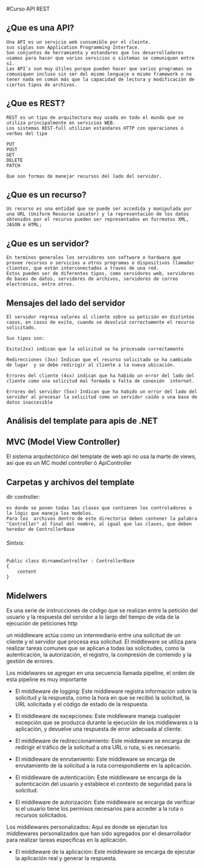 #Curso API REST


¿Que es una API?
--
    Una API es un servicio web cunsumible por el cleinte.
    sus siglas son Application Programming Interface. 
    Son conjuntos de herramienta y estandares que los desarrolladores usamos para hacer que varios servicios o sistemas se comuniquen entre sí.
    Las API´s son muy útiles porque pueden hacer que varios programas se comuniquen incluso sin ser del mismo lenguaje o mismo framework o no tener nada en común más que la capacidad de lectura y modificación de ciertos tipos de archivos. 
¿Que es REST?
--
    REST es un tipo de arquitectura muy usada en todo el mundo que se utiliza principalmente en servicios WEB.
    Los sistemas REST-full utilizan estandares HTTP con operaciones o verbos del tipo 
    
    PUT
    POST 
    GET 
    DELETE
    PATCH
    
    Que son formas de manejar recursos del lado del servidor.

¿Que es un recurso?
--

    Us recurso es una entidad que se puede ser accedida y manipulada por una URL (Uniform Resourse Locator) y la representación de los datos obtenidos por el recurso pueden ser representados en forrmatos XML, JASON o HTML;

¿Que es un servidor?
--

    En terminos generales los servidores son software o hardware que provee recursos o servicios a otros programas o dispositivos llamador clientes, que están interconectados a traves de una red. 
    Estos pueden ser de diferentes tipos, como servidores web, servidores de bases de datos, servidores de archivos, servidores de correo electrónico, entre otros. 


Mensajes del lado del servidor
--

    El servidor regresa valores al cliente sobre su petición en distintos casos, en casos de exito, cuando se devolvió correctamente el recurso solicitado. 

    Sus tipos son:

    Exito(2xx) indican que la solicitud se ha procesado correctamente
    
    Redirecciones (3xx) Indican que el recurso solicitado se ha cambiado de lugar  y se debe redirigir al cliente a la nueva ubicación.

    Errores del cliente (4xx) indican que ha habido un error del lado del cliente como una solicitud mal formada o falta de conexión  internet.

    Errores del servidor (5xx) Indican que ha habido un error del lado del servidor al procesar la solicitud como un servidor caído o una base de datos inaccesible



## Análisis del template para apis de .NET

MVC (Model View Controller)
--

El sistema arquitectónico del template de web api no usa la marte de views, así que es un MC model controller ó ApiController

Carpetas y archivos del template
--

dir controller:

    es donde se ponen todas las clases que contienen los controladores o la lógic que maneja los modelos.
    Para los  archivos dentro de este directorio deben contener la palabra "Controller" al final del nombre, al igual que las clases, que deben heredar de ControllerBase

###### Sintxis:

    Public class dirnameController : ControllerBase
    {
        content 
    }

Midelwers
--

Es una serie de instrucciones de código que se realizan entre la petición del usuario y la respuesta del servidor a lo largo del tiempo de vida de la ejecución de peticiones http

un middleware actúa como un intermediario entre una solicitud de un cliente y el servidor que procesa esa solicitud. El middleware se utiliza para realizar tareas comunes que se aplican a todas las solicitudes, como la autenticación, la autorización, el registro, la compresión de contenido y la gestión de errores.

Los midelwares se agregan en una secuencia llamada pipeline, el orden de esta pipeline es muy importante 

* El middleware de logging: Este middleware registra información sobre la solicitud y la respuesta, como la hora en que se recibió la solicitud, la URL solicitada y el código de estado de la respuesta.

* El middleware de excepciones: Este middleware maneja cualquier excepción que se produzca durante la ejecución de los middlewares o la aplicación, y devuelve una respuesta de error adecuada al cliente.

* El middleware de redireccionamiento: Este middleware se encarga de redirigir el tráfico de la solicitud a otra URL o ruta, si es necesario.

* El middleware de enrutamiento: Este middleware se encarga de enrutamiento de la solicitud a la ruta correspondiente en la aplicación.

* El middleware de autenticación: Este middleware se encarga de la autenticación del usuario y establece el contexto de seguridad para la solicitud.

* El middleware de autorización: Este middleware se encarga de verificar si el usuario tiene los permisos necesarios para acceder a la ruta o recursos solicitados.

Los middlewares personalizados: Aquí es donde se ejecutan los middlewares personalizados que han sido agregados por el desarrollador para realizar tareas específicas en la aplicación.

* El middleware de la aplicación: Este middleware se encarga de ejecutar la aplicación real y generar la respuesta.